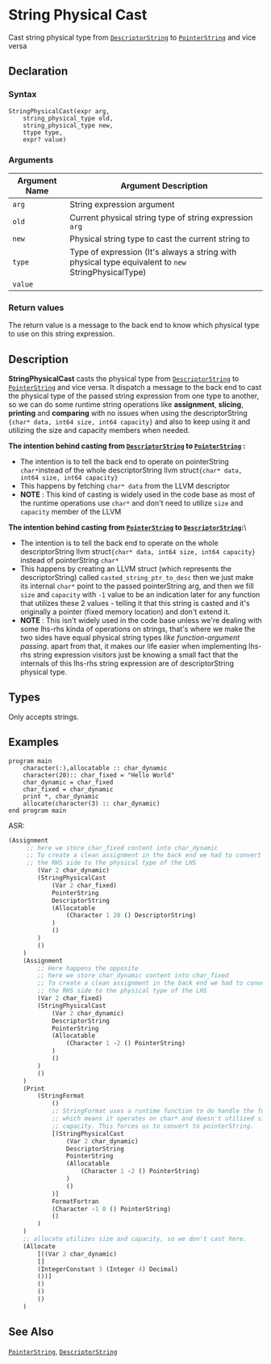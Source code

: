 # String Physical Cast
Cast string physical type from [`DescriptorString`](../type_nodes/StringPhysicalType.md) to [`PointerString`](../type_nodes/StringPhysicalType.md) and vice versa
## Declaration

### Syntax

```ASDL
StringPhysicalCast(expr arg, 
	string_physical_type old, 
	string_physical_type new, 
	ttype type,
	expr? value)
```

### Arguments

| Argument Name | Argument Description                                                                                |
| ------------- | --------------------------------------------------------------------------------------------------- |
| `arg`         | String expression argument                                                                          |
| `old`         | Current physical string type of string expression `arg`                                             |
| `new`         | Physical string type to cast the current string to                                                  |
| `type`        | Type of expression (It's always a string with physical type equivalent to `new` StringPhysicalType) |
| `value`       |                                                                                                     |
### Return values

The return value is a message to the back end to know which physical type to use on this string expression.
## Description

**StringPhysicalCast** casts the physical type from [`DescriptorString`](../type_nodes/StringPhysicalType.md) to [`PointerString`](../type_nodes/StringPhysicalType.md) and vice versa. It dispatch a message to the back end to cast the physical type of the passed string expression from one type to another, so we can do some runtime string operations like **assignment**, **slicing**, **printing** and **comparing** with no issues when using the descriptorString
`{char* data, int64 size, int64 capacity}` and also to keep using it and utilizing the size and capacity members when needed.

**The intention behind casting from [`DescriptorString`](../type_nodes/StringPhysicalType.md) to [`PointerString`](../type_nodes/StringPhysicalType.md) :**
- The intention is to tell the back end to operate on pointerString `char*`instead of the whole descriptorString llvm struct`{char* data, int64 size, int64 capacity}` 
- This happens by fetching `char* data` from the LLVM descriptor 
- **NOTE** : This kind of casting is widely used in the code base as most of the runtime operations use `char*` and don't need to utilize `size` and `capacity` member of the LLVM 

**The intention behind casting from [`PointerString`](../type_nodes/StringPhysicalType.md) to [`DescriptorString`](../type_nodes/StringPhysicalType.md):**\
- The intention is to tell the back end to operate on the whole descriptorString llvm struct`{char* data, int64 size, int64 capacity}` instead of pointerString `char*` 
- This happens by creating an LLVM struct (which represents the descriptorString) called `casted_string_ptr_to_desc` then we just make its internal `char*` point to the passed pointerString arg, and then we fill `size` and `capacity` with `-1` value to be an indication later for any function that utilizes these 2 values - telling it that this string is casted and it's originally a pointer (fixed memory location) and don't extend it.  
- **NOTE** : This isn't widely used in the code base unless we're dealing with some lhs-rhs kinda of operations on strings, that's where we make the two sides have equal physical string types *like function-argument passing*. apart from that, it makes our life easier when implementing lhs-rhs string expression visitors just be knowing a small fact that the internals of this lhs-rhs string expression are of descriptorString physical type.
## Types

Only accepts strings.
## Examples

``` Fortran
program main
	character(:),allocatable :: char_dynamic
	character(20):: char_fixed = "Hello World"
	char_dynamic = char_fixed
	char_fixed = char_dynamic
	print *, char_dynamic
	allocate(character(3) :: char_dynamic)
end program main
```

ASR:  
```Clojure
(Assignment
	 ;; here we store char_fixed content into char_dynamic
	 ;; To create a clean assignment in the back end we had to convert
	 ;; the RHS side to the physical type of the LHS
		(Var 2 char_dynamic)
		(StringPhysicalCast  
			(Var 2 char_fixed)
			PointerString
			DescriptorString
			(Allocatable
				(Character 1 20 () DescriptorString)
			)
			()
		)
		()
	)
	(Assignment
		;; Here happens the opposite
		;; here we store char_dynamic content into char_fixed
		;; To create a clean assignment in the back end we had to convert
		;; the RHS side to the physical type of the LHS
		(Var 2 char_fixed)
		(StringPhysicalCast
			(Var 2 char_dynamic)
			DescriptorString
			PointerString
			(Allocatable
				(Character 1 -2 () PointerString)
			)
			()
		)
		()
	)
	(Print
		(StringFormat
			()
			;; StringFormat uses a runtime function to do handle the formatting
			;; which means it operates on char* and doesn't utilized size or
			;; capacity. This forces us to convert to pointerString.
			[(StringPhysicalCast
				(Var 2 char_dynamic)
				DescriptorString
				PointerString
				(Allocatable
					(Character 1 -2 () PointerString)
				)
				()
			)]
			FormatFortran
			(Character -1 0 () PointerString)
			()
		)
	)
	;; allocate utilizes size and capacity, so we don't cast here. 
	(Allocate
		[((Var 2 char_dynamic)
		[]
		(IntegerConstant 3 (Integer 4) Decimal)
		())]
		()
		()
		()
	)

```

## See Also

[`PointerString`](../type_nodes/../type_nodes/StringPhysicalType.md), [`DescriptorString`](../type_nodes/../type_nodes/StringPhysicalType.md) 